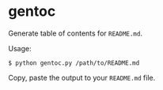 # gentoc

Generate table of contents for `README.md`.

Usage:

```
$ python gentoc.py /path/to/README.md
```

Copy, paste the output to your `README.md` file.
